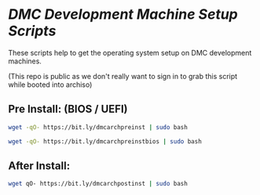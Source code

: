 # *DMC Development Machine Setup Scripts*

These scripts help to get the operating system setup on DMC development machines.

(This repo is public as we don't really want to sign in to grab this script while booted into archiso)


## Pre Install: (BIOS / UEFI)
```bash
wget -qO- https://bit.ly/dmcarchpreinst | sudo bash
```
```bash
wget -qO- https://bit.ly/dmcarchpreinstbios | sudo bash
```

## After Install:
```bash
wget qO- https://bit.ly/dmcarchpostinst | sudo bash
```

